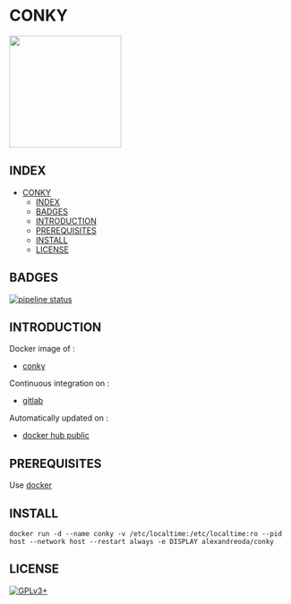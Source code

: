 # CONKY

<img src="https://assets.gitlab-static.net/uploads/-/system/project/avatar/12904439/large.png" width="200" height="200"/>


## INDEX

- [CONKY](#conky)
  - [INDEX](#index)
  - [BADGES](#badges)
  - [INTRODUCTION](#introduction)
  - [PREREQUISITES](#prerequisites)
  - [INSTALL](#install)
  - [LICENSE](#license)

## BADGES

[![pipeline status](https://gitlab.com/oda-alexandre/conky/badges/master/pipeline.svg)](https://gitlab.com/oda-alexandre/conky/commits/master)

## INTRODUCTION

Docker image of :

- [conky](https://github.com/brndnmtthws/conky)

Continuous integration on :

- [gitlab](https://gitlab.com/oda-alexandre/conky/pipelines)

Automatically updated on :

- [docker hub public](https://hub.docker.com/r/alexandreoda/conky)

## PREREQUISITES

Use [docker](https://www.docker.com)

## INSTALL

```docker run -d --name conky -v /etc/localtime:/etc/localtime:ro --pid host --network host --restart always -e DISPLAY alexandreoda/conky```

## LICENSE

[![GPLv3+](http://gplv3.fsf.org/gplv3-127x51.png)](https://gitlab.com/oda-alexandre/conky/blob/master/LICENSE)